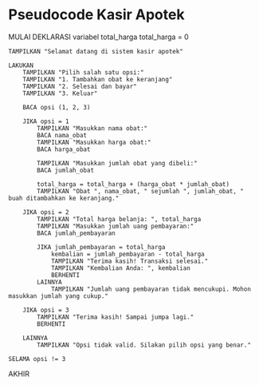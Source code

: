 # Pseudocode Kasir Apotek 
MULAI
    DEKLARASI variabel total_harga
    total_harga = 0
    
    TAMPILKAN "Selamat datang di sistem kasir apotek"
    
    LAKUKAN
        TAMPILKAN "Pilih salah satu opsi:"
        TAMPILKAN "1. Tambahkan obat ke keranjang"
        TAMPILKAN "2. Selesai dan bayar"
        TAMPILKAN "3. Keluar"
        
        BACA opsi (1, 2, 3)
        
        JIKA opsi = 1
            TAMPILKAN "Masukkan nama obat:"
            BACA nama_obat
            TAMPILKAN "Masukkan harga obat:"
            BACA harga_obat
            
            TAMPILKAN "Masukkan jumlah obat yang dibeli:"
            BACA jumlah_obat
            
            total_harga = total_harga + (harga_obat * jumlah_obat)
            TAMPILKAN "Obat ", nama_obat, " sejumlah ", jumlah_obat, " buah ditambahkan ke keranjang."
        
        JIKA opsi = 2
            TAMPILKAN "Total harga belanja: ", total_harga
            TAMPILKAN "Masukkan jumlah uang pembayaran:"
            BACA jumlah_pembayaran
            
            JIKA jumlah_pembayaran = total_harga
                kembalian = jumlah_pembayaran - total_harga
                TAMPILKAN "Terima kasih! Transaksi selesai."
                TAMPILKAN "Kembalian Anda: ", kembalian
                BERHENTI
            LAINNYA
                TAMPILKAN "Jumlah uang pembayaran tidak mencukupi. Mohon masukkan jumlah yang cukup."
        
        JIKA opsi = 3
            TAMPILKAN "Terima kasih! Sampai jumpa lagi."
            BERHENTI
        
        LAINNYA
            TAMPILKAN "Opsi tidak valid. Silakan pilih opsi yang benar."
    
    SELAMA opsi != 3
AKHIR


